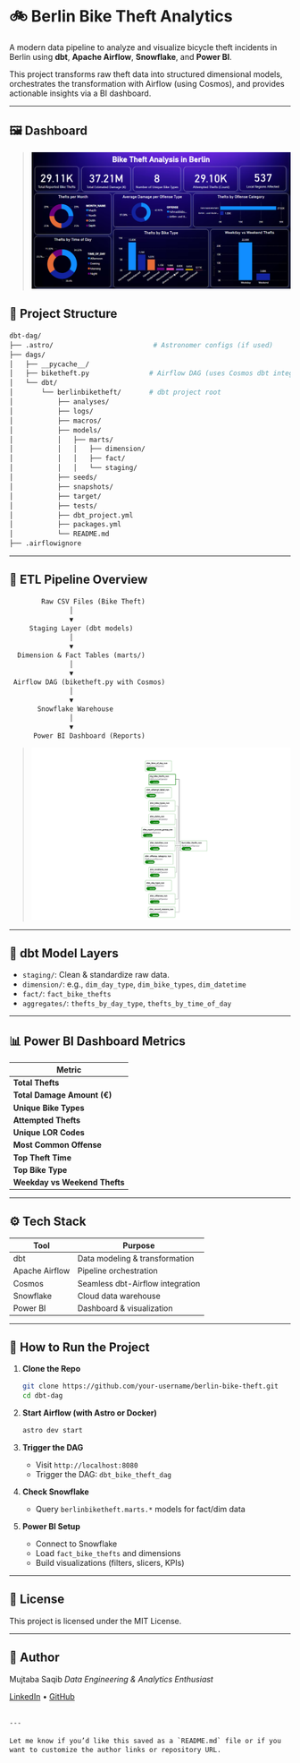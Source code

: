 # 🚲 Berlin Bike Theft Analytics

A modern data pipeline to analyze and visualize bicycle theft incidents in Berlin using **dbt**, **Apache Airflow**, **Snowflake**, and **Power BI**.

This project transforms raw theft data into structured dimensional models, orchestrates the transformation with Airflow (using Cosmos), and provides actionable insights via a BI dashboard.

---
## 🖼️ Dashboard

> ![Power BI Screenshot](dashboard.png)

## 📁 Project Structure

```bash
dbt-dag/
├── .astro/                         # Astronomer configs (if used)
├── dags/
│   ├── __pycache__/
│   ├── biketheft.py               # Airflow DAG (uses Cosmos dbt integration)
│   └── dbt/
│       └── berlinbiketheft/       # dbt project root
│           ├── analyses/
│           ├── logs/
│           ├── macros/
│           ├── models/
│           │   ├── marts/
│           │   │   ├── dimension/
│           │   │   ├── fact/
│           │   │   └── staging/
│           ├── seeds/
│           ├── snapshots/
│           ├── target/
│           ├── tests/
│           ├── dbt_project.yml
│           ├── packages.yml
│           └── README.md
├── .airflowignore
````

---

## 🔄 ETL Pipeline Overview

```text
        Raw CSV Files (Bike Theft)
               │
               ▼
     Staging Layer (dbt models)
               │
               ▼
  Dimension & Fact Tables (marts/)
               │
               ▼
 Airflow DAG (biketheft.py with Cosmos)
               │
               ▼
       Snowflake Warehouse
               │
               ▼
      Power BI Dashboard (Reports)
```
> ![DAG](dbt_bike_theft_dag-graph.png)
---

## 🧱 dbt Model Layers

* `staging/`: Clean & standardize raw data.
* `dimension/`: e.g., `dim_day_type`, `dim_bike_types`, `dim_datetime`
* `fact/`: `fact_bike_thefts`
* `aggregates/`: `thefts_by_day_type`, `thefts_by_time_of_day`

---

## 📊 Power BI Dashboard Metrics

| Metric                       
| ----------------------------- |
| **Total Thefts**              |
| **Total Damage Amount (€)**   |
| **Unique Bike Types**         |
| **Attempted Thefts**          |
| **Unique LOR Codes**          |
| **Most Common Offense**       |
| **Top Theft Time**            |
| **Top Bike Type**             | 
| **Weekday vs Weekend Thefts** | 

---

## ⚙️ Tech Stack

| Tool           | Purpose                          |
| -------------- | -------------------------------- |
| dbt            | Data modeling & transformation   |
| Apache Airflow | Pipeline orchestration           |
| Cosmos         | Seamless dbt-Airflow integration |
| Snowflake      | Cloud data warehouse             |
| Power BI       | Dashboard & visualization        |

---

## 🚀 How to Run the Project

1. **Clone the Repo**

   ```bash
   git clone https://github.com/your-username/berlin-bike-theft.git
   cd dbt-dag
   ```

2. **Start Airflow (with Astro or Docker)**

   ```bash
   astro dev start
   ```

3. **Trigger the DAG**

   * Visit `http://localhost:8080`
   * Trigger the DAG: `dbt_bike_theft_dag`

4. **Check Snowflake**

   * Query `berlinbiketheft.marts.*` models for fact/dim data

5. **Power BI Setup**

   * Connect to Snowflake
   * Load `fact_bike_thefts` and dimensions
   * Build visualizations (filters, slicers, KPIs)

---

## 📄 License

This project is licensed under the MIT License.

---

## 🙌 Author

Mujtaba Saqib
*Data Engineering & Analytics Enthusiast*

[LinkedIn](https://linkedin.com/in/mujtaba-saqib) • [GitHub](https://github.com/mujtabasaqib19)

```

---

Let me know if you’d like this saved as a `README.md` file or if you want to customize the author links or repository URL.
```
